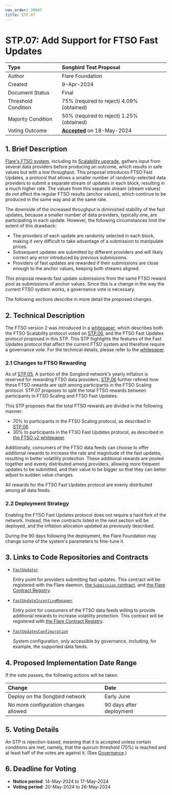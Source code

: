 ```yaml
---
nav_order: 30007
title: STP.07
---
```


# STP.07: Add Support for FTSO Fast Updates

| Type                | Songbird Test Proposal                      |
| :------------------ | :------------------------------------------ |
| Author              | Flare Foundation                            |
| Created             | 9-Apr-2024                                  |
| Document Status     | Final                                       |
| Threshold Condition | 75% (required to reject) 4.09% (obtained)   |
| Majority Condition  | 50% (required to reject) 1.25% (obtained)   |
| Voting Outcome      | [**Accepted**][ProposalLink] on 18-May-2024 |

[ProposalLink]: https://portal.flare.network/proposal/view/67891611286238844029510585260290521669085080484578017675206872866625518390282?chainId=19

## 1. Brief Description

[Flare's FTSO system](https://docs.flare.network/tech/ftso), including its [Scalability upgrade](./STP_6.md), gathers input from several data providers before producing an outcome, which results in safe values but with a low throughput.
This proposal introduces FTSO Fast Updates, a protocol that allows a smaller number of randomly-selected data providers to submit a separate stream of updates in each block, resulting in a much higher rate.
The values from this separate stream (stream values) do not affect the regular FTSO results (anchor values), which continue to be produced in the same way and at the same rate.

The downside of the increased throughput is diminished stability of the fast updates, because a smaller number of data providers, typically one, are participating in each update.
However, the following circumstances limit the extent of this drawback:

* The providers of each update are randomly selected in each block, making it very difficult to take advantage of a submission to manipulate prices.
* Subsequent updates are submitted by different providers and will likely correct any error introduced by previous submissions.
* Providers of fast updates are rewarded if their submissions are close enough to the anchor values, keeping both streams aligned.

This proposal rewards fast update submissions from the same FTSO reward pool as submissions of anchor values.
Since this is a change in the way the current FTSO system works, a governance vote is necessary.

The following sections describe in more detail the proposed changes.

## 2. Technical Description

The FTSO version 2 was introduced in a [whitepaper](https://flare.network/wp-content/uploads/FTSOv2.pdf), which describes both the FTSO Scalability protocol voted on [STP.06](./STP_6.md), and the FTSO Fast Updates protocol proposed in this STP.
This STP highlights the features of the Fast Updates protocol that affect the current FTSO system and therefore require a governance vote.
For the technical details, please refer to the [whitepaper](https://flare.network/wp-content/uploads/FTSOv2.pdf).

### 2.1 Changes to FTSO Rewarding

As of [STP.05](./STP_5.md), A portion of the Songbird network's yearly inflation is reserved for rewarding FTSO data providers.
[STP.06](./STP_6.md) further refined how these FTSO rewards are split among participants in the FTSO Scaling protocol.
STP.07 proposes to split the total FTSO rewards between participants in FTSO Scaling and FTSO Fast Updates.

This STP proposes that the total FTSO rewards are divided in the following manner:

* 70% to participants in the FTSO Scaling protocol, as described in [STP.06](./STP_6.md).
* 30% to participants in the FTSO Fast Updates protocol, as described in [the FTSO v2 whitepaper](https://flare.network/wp-content/uploads/FTSOv2.pdf).

Additionally, consumers of the FTSO data feeds can choose to offer additional rewards to increase the rate and magnitude of the fast updates, resulting in better volatility protection.
These additional rewards are pooled together and evenly distributed among providers, allowing more frequent updates to be submitted, and their value to be bigger so that they can better adjust to sudden value changes.

All rewards for the FTSO Fast Updates protocol are evenly distributed among all data feeds.

### 2.2 Deployment Strategy

Enabling the FTSO Fast Updates protocol does not require a hard fork of the network.
Instead, the new contracts listed in the next section will be deployed, and the inflation allocation updated as previously described.

During the 90 days following the deployment, the Flare Foundation may change some of the system's parameters to fine-tune it.

## 3. Links to Code Repositories and Contracts

* [`FastUpdater`](https://github.com/flare-foundation/flare-smart-contracts-v2/tree/main/contracts/fastUpdates/implementation/FastUpdater.sol?ref_type=heads)

    Entry point for providers submitting fast updates.
    This contract will be registered with the Flare daemon, [the `Submission` contract](./FIP_6.md#211-the-submission-contract), and [the Flare Contract Registry](https://docs.flare.network/dev/getting-started/contract-addresses/#retrieval-from-blockchain).

* [`FastUpdateIncentiveManager`](https://github.com/flare-foundation/flare-smart-contracts-v2/tree/main/contracts/fastUpdates/implementation/FastUpdateIncentiveManager.sol?ref_type=heads)

    Entry point for consumers of the FTSO data feeds willing to provide additional rewards to increase volatility protection.
    This contract will be registered with [the Flare Contract Registry](https://docs.flare.network/dev/getting-started/contract-addresses/#retrieval-from-blockchain).

* [`FastUpdatesConfiguration`](https://github.com/flare-foundation/flare-smart-contracts-v2/tree/main/contracts/fastUpdates/implementation/FastUpdatesConfiguration.sol?ref_type=heads)

    System configuration, only accessible by governance, including, for example, the supported data feeds.

## 4. Proposed Implementation Date Range

If the vote passes, the following actions will be taken:

| Change                                | Date                     |
| :------------------------------------ | :----------------------- |
| Deploy on the Songbird network        | Early June               |
| No more configuration changes allowed | 90 days after deployment |

## 5. Voting Details

An STP is rejection-based, meaning that it is accepted unless certain conditions are met, namely, that the quorum threshold (75%) is reached and at least half of the votes are against it. (See [Governance](https://docs.flare.network/tech/governance/#stps).)

## 6. Deadline for Voting

* **Notice period**: 14-May-2024 to 17-May-2024
* **Voting period**: 20-May-2024 to 26-May-2024
